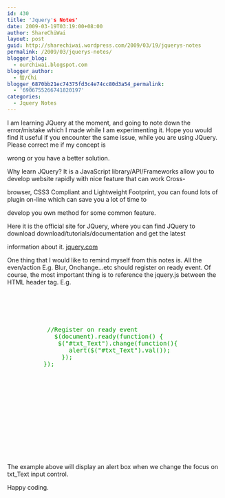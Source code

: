 ```yaml
---
id: 430
title: 'Jquery's Notes'
date: 2009-03-19T03:19:00+08:00
author: ShareChiWai
layout: post
guid: http://sharechiwai.wordpress.com/2009/03/19/jquerys-notes
permalink: /2009/03/jquerys-notes/
blogger_blog:
  - ourchiwai.blogspot.com
blogger_author:
  - 智/Chi
blogger_6870bb21ec74375fd3c4e74cc80d3a54_permalink:
  - '6906755266741820197'
categories:
  - Jquery Notes
---
```


I am learning JQuery at the moment, and going to note down the error/mistake which I made while I am experimenting it.
Hope you would find it useful if you encounter the same issue, while you are using JQuery. Please correct me if my concept is

wrong or you have a better solution.

Why learn JQuery?
It is a JavaScript library/API/Frameworks allow you to develop website rapidly with nice feature that can work Cross-

browser, CSS3 Compliant and Lightweight Footprint, you can found lots of plugin on-line which can save you a lot of time to

develop you own method for some common feature.

Here it is the official site for JQuery, where you can find JQuery to download download/tutorials/documentation and get the latest

information about it.
[jquery.com](http://jquery.com/)

One thing that I would like to remind myself from this notes is. All the even/action E.g. Blur, Onchange...etc should register on ready event. Of course, the most important thing is to reference the jquery.js between the HTML header tag.
E.g.

<pre><br /><span style="color:rgb(0,153,0);"></span><br /><span style="color:rgb(0,153,0);">   </span><br /><span style="color:rgb(0,153,0);">          </span><br /><span style="color:rgb(0,153,0);">     </span><br /><span style="color:rgb(0,153,0);">           //Register on ready event                                        </span><br /><span style="color:rgb(0,153,0);">             $(document).ready(function() {</span><br /><span style="color:rgb(0,153,0);">              $("#txt_Text").change(function(){</span><br /><span style="color:rgb(0,153,0);">                 alert($("#txt_Text").val());</span><br /><span style="color:rgb(0,153,0);">               });</span><br /><span style="color:rgb(0,153,0);">          });</span><br /><br /><span style="color:rgb(0,153,0);">                  </span><br /><span style="color:rgb(0,153,0);">

<title>
  Jquery Notes
</title></span>

<br /><span style="color:rgb(0,153,0);">    </span><br /><span style="color:rgb(0,153,0);">  </span><br /><span style="color:rgb(0,153,0);">     </span><br /><span style="color:rgb(0,153,0);">  </span><br /><span style="color:rgb(0,153,0);"></span><br /><br /></pre>

The example above will display an alert box when we change the focus on txt_Text input control.

Happy coding.
